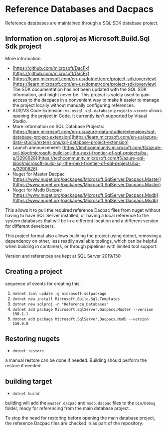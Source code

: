 # Reference Databases and Dacpacs

Reference databases are maintained through a SQL SDK database project.

## Information on .sqlproj as Microsoft.Build.Sql Sdk project

More information

* [https://github.com/microsoft/DacFx](https://github.com/microsoft/DacFx)
* [https://learn.microsoft.com/en-us/dotnet/core/project-sdk/overview](https://learn.microsoft.com/en-us/dotnet/core/project-sdk/overview)  
    The SDK documentation has not been updated with the SQL SDK information, and might never be. This project is solely used to gain access to the dacpacs in a convenient way to make it easier to manage the project locally without manually configuring references.
* ADS/VS Code Extension: `ms-mssql.sql-database-projects-vscode` allows opening the project in Code. It currently isn't supported by Visual Studio.
* More information on SQL Database Projects: [https://learn.microsoft.com/en-us/azure-data-studio/extensions/sql-database-project-extension](https://learn.microsoft.com/en-us/azure-data-studio/extensions/sql-database-project-extension)
* Launch announcement: [https://techcommunity.microsoft.com/t5/azure-sql-blog/microsoft-build-sql-the-next-frontier-of-sql-projects/ba-p/3290628](https://techcommunity.microsoft.com/t5/azure-sql-blog/microsoft-build-sql-the-next-frontier-of-sql-projects/ba-p/3290628)
* Nuget for Master Dacpac [https://www.nuget.org/packages/Microsoft.SqlServer.Dacpacs.Master](https://www.nuget.org/packages/Microsoft.SqlServer.Dacpacs.Master)
* Nuget for Msdb Dacpac [https://www.nuget.org/packages/Microsoft.SqlServer.Dacpacs.Msdb](https://www.nuget.org/packages/Microsoft.SqlServer.Dacpacs.Msdb)

This allows it to pull the required reference Dacpac files from nuget without having to have SQL Server installed, or having a local reference to the system databases that will be in a different location and a different version for different developers.

This project format also allows building the project using dotnet, removing a dependency on other, less readily available toolings, which can be helpful when building in containers, or through pipelines with limited tool support.

Version and references are kept at SQL Server 2019/150

## Creating a project

sequence of events for creating this:

1. `dotnet tool update -g microsoft.sqlpackage`
1. `dotnet new install Microsoft.Build.Sql.Templates`
1. `dotnet new sqlproj -n "Reference_Databases"`
1. `dotnet add package Microsoft.SqlServer.Dacpacs.Master --version 150.1.1`
1. `dotnet add package Microsoft.SqlServer.Dacpacs.Msdb --version 150.0.0`

## Restoring nugets

* `dotnet restore`

a manual restore can be done if needed. Building should perform the restore if needed.

## building target

* `dotnet build`

building will add the `master.dacpac` and `msdb.dacpac` files to the `bin/Debug` folder, ready for referencing from the main database project.

To stop the need for restoring before opening the main database project, the reference Dacpac files are checked in as part of the repository.
